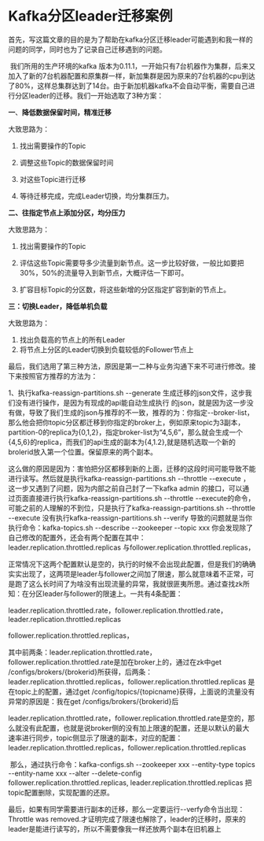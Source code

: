 # Kafka分区leader迁移案例

首先，写这篇文章的目的是为了帮助在kafka分区迁移leader可能遇到和我一样的问题的同学，同时也为了记录自己迁移遇到的问题。

​	我们所用的生产环境的kafka 版本为0.11.1，一开始只有7台机器作为集群，后来又加入了新的7台机器配置和原集群一样，新加集群是因为原来的7台机器的cpu到达了80%，这样总集群达到了14台。由于新加机器kafka不会自动平衡，需要自己进行分区leader的迁移。我们一开始选取了3种方案：

**一**、**降低数据保留时间，精准迁移** 

大致思路为：

1. 找出需要操作的Topic
2.  调整这些Topic的数据保留时间

1.  对这些Topic进行迁移
2. 等待迁移完成，完成Leader切换，均分集群压力。

**二、往指定节点上添加分区，均分压力**

大致思路为：

1. 找出需要操作的Topic
2. 评估这些Topic需要导多少流量到新节点。这一步比较好做，一般比如要把30%，50%的流量导入到新节点，大概评估一下即可。

1. 扩容目标Topic的分区数，将这些新增的分区指定扩容到新的节点上。

**三：切换Leader，降低单机负载**

大致思路为：

1. 找出负载高的节点上的所有Leader
2. 将节点上分区的Leader切换到负载较低的Follower节点上

​	最后，我们选用了第三种方法，原因是第一二种与业务沟通下来不可进行修改。接下来按照官方推荐的方法为：

1、执行kafka-reassign-partitions.sh --generate 生成迁移的json文件，这步我们没有进行操作，是因为有现成的api能自动生成执行 的json，就是因为这一步没有做，导致了我们生成的json与推荐的不一致，推荐的为：你指定--broker-list，那么他会把你topic分区都迁移到你指定的broker上，例如原来topic为3副本，partition-0的replica为{0,1,2}，指定broker-list为“4,5,6”，那么就会生成一个{4,5,6}的replica，而我们的api生成的副本为{4,1.2},就是随机选取一个新的brolerid放入第一个位置。保留原来的两个副本。

​	这么做的原因是因为：害怕把分区都移到新的上面，迁移的这段时间可能导致不能进行读写。然后就是执行kafka-reassign-partitions.sh --throttle --execute ，这一步又遇到了问题，因为内部之前自己封了一下kafka admin 的接口，可以通过页面直接进行执行kafka-reassign-partitions.sh --throttle --execute的命令，可能之前的人理解的不到位，只是执行了kafka-reassign-partitions.sh --throttle --execute 没有执行kafka-reassign-partitions.sh --verify 导致的问题就是当你执行命令：kafka-topics.sh --describe --zookeeper --topic xxx 你会发现除了自己修改的配置外，还会有两个配置在其中：leader.replication.throttled.replicas 与follower.replication.throttled.replicas，

​	正常情况下这两个配置默认是空的，执行的时候不会出现此配置，但是我们的确确实实出现了，这两项是leader与follower之间加了限速，那么就意味着不正常，可是跑了这么长时间了为啥没有出现流量的异常，我就很匪夷所思。通过查找zk所知：在分区leader与follower的限速上。一共有4条配置：

leader.replication.throttled.rate，follower.replication.throttled.rate，leader.replication.throttled.replicas

follower.replication.throttled.replicas，

​	其中前两条：leader.replication.throttled.rate，follower.replication.throttled.rate是加在broker上的，通过在zk中get /configs/brokers/{brokerid}所获得，后两条：leader.replication.throttled.replicas，follower.replication.throttled.replicas 是在topic上的配置，通过get /config/topics/{topicname}获得，上面说的流量没有异常的原因是：我在get /configs/brokers/{brokerid}后

leader.replication.throttled.rate，follower.replication.throttled.rate是空的，那么就没有此配置，也就是说broker侧的没有加上限速的配置，还是以默认的最大速率进行同步，topic侧显示了限速的副本，对应的配置：leader.replication.throttled.replicas，follower.replication.throttled.replicas

​	那么，通过执行命令：kafka-configs.sh --zookeeper xxx --entity-type topics --entity-name xxx --alter --delete-config follower.replication.throttled.replicas, leader.replication.throttled.replicas 把topic配置删除，实现配置的还原。

​	最后，如果有同学需要进行副本的迁移，那么一定要运行--verfy命令当出现：Throttle was removed.才证明完成了限速也解除了，leader的迁移时，原来的leader是能进行读写的，所以不需要像我一样还放两个副本在旧机器上
